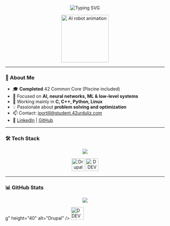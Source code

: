 <p align="center">
    <img src="https://readme-typing-svg.herokuapp.com?font=Fira+Code&size=24&pause=1000&center=true&vCenter=true&width=435&lines=Hi+there!+I'm+Iker+%F0%9F%91%8B;AI+focused+developer+from+Bilbao;42+Urduliz+graduate+%F0%9F%8E%93;C%2C+Python+%26+Low-Level+enthusiast" alt="Typing SVG" />
  </p>
  
  <div align="center">
    <img src="https://raw.githubusercontent.com/kyoz/pixel-art-gif/master/robot.gif" width="150" alt="AI robot animation"/>
  </div>
  
  ---
  
  ### 🧠 About Me
  - 🎓 **Completed** 42 Common Core (Piscine included)
  - 🤖 Focused on **AI, neural networks, ML & low-level systems**
  - 🧰 Working mainly in **C, C++, Python, Linux**
  - 💡 Passionate about **problem solving and optimization**
  - 📫 Contact: iportill@student.42urduliz.com  
  - 🔗 [LinkedIn](https://www.linkedin.com/in/iker-portillo/) | [GitHub](https://github.com/Iportill2)
  
  ---
  
  ### 🛠️ Tech Stack
  <p align="center">
    <img src="https://skillicons.dev/icons?i=c,cpp,python,linux,git,github,vscode,docker,django,postman,html,bootstrap,bash,mysql" />
  </p>
  
  <!-- Iconos adicionales que no están en skillicons -->
  <p align="center">
    <!-- Drupal icon -->
    <img src="https://www.drupal.org/sites/default/files/druplicon-small.png" height="40" alt="Drupal" />
    <!-- DDEV icon -->
    <img src="https://avatars.githubusercontent.com/u/24293384" height="40" alt="DDEV" />
  </p>
  
  ---
  
  ### 📊 GitHub Stats
  <p align="center">
    <img src="https://github-readme-stats.vercel.app/api/top-langs/?username=Iportill2&layout=compact&theme=radical" />
  </p>
  g" height="40" alt="Drupal" />
    <!-- DDEV icon -->
    <img src="https://ddev.readthedocs.io/en/stable/_static/ddev-logo.png" height="40" alt="DDEV" />
  </p>
  

  

